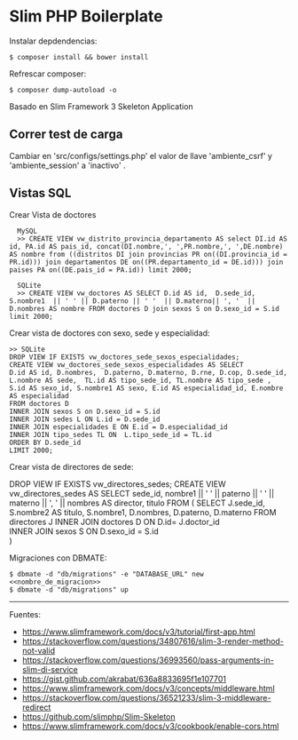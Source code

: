 # Slim PHP Boilerplate

Instalar depdendencias:

    $ composer install && bower install

Refrescar composer:

    $ composer dump-autoload -o

Basado en Slim Framework 3 Skeleton Application

## Correr test de carga

Cambiar en 'src/configs/settings.php' el valor de llave 'ambiente_csrf' y 'ambiente_session' a 'inactivo' .

## Vistas SQL

Crear Vista de doctores

      MySQL
      >> CREATE VIEW vw_distrito_provincia_departamento AS select DI.id AS id, PA.id AS pais_id, concat(DI.nombre,', ',PR.nombre,', ',DE.nombre) AS nombre from ((distritos DI join provincias PR on((DI.provincia_id = PR.id))) join departamentos DE on((PR.departamento_id = DE.id))) join paises PA on((DE.pais_id = PA.id)) limit 2000;

      SQLite
      >> CREATE VIEW vw_doctores AS SELECT D.id AS id,  D.sede_id,  S.nombre1  || ' ' || D.paterno || ' '  || D.materno|| ', '  || D.nombres AS nombre FROM doctores D join sexos S on D.sexo_id = S.id limit 2000;

Crear vista de doctores con sexo, sede y especialidad:

    >> SQLite
    DROP VIEW IF EXISTS vw_doctores_sede_sexos_especialidades;
    CREATE VIEW vw_doctores_sede_sexos_especialidades AS SELECT
    D.id AS id, D.nombres,  D.paterno, D.materno, D.rne, D.cop, D.sede_id,  L.nombre AS sede,  TL.id AS tipo_sede_id, TL.nombre AS tipo_sede , S.id AS sexo_id, S.nombre1 AS sexo, E.id AS especialidad_id, E.nombre AS especialidad
    FROM doctores D
    INNER JOIN sexos S on D.sexo_id = S.id  
    INNER JOIN sedes L ON L.id = D.sede_id
    INNER JOIN especialidades E ON E.id = D.especialidad_id
    INNER JOIN tipo_sedes TL ON  L.tipo_sede_id = TL.id
    ORDER BY D.sede_id
    LIMIT 2000;

Crear vista de directores de sede:

  DROP VIEW  IF EXISTS vw_directores_sedes;
  CREATE VIEW vw_directores_sedes AS SELECT
  sede_id, nombre1 || ' ' || paterno || ' ' || materno || ', ' || nombres AS director, titulo
  FROM (
    SELECT J.sede_id, S.nombre2 AS titulo, S.nombre1, D.nombres, D.paterno, D.materno
    FROM directores J
    INNER JOIN doctores D ON D.id= J.doctor_id  
    INNER JOIN sexos S ON D.sexo_id = S.id   
  )

Migraciones con DBMATE:

    $ dbmate -d "db/migrations" -e "DATABASE_URL" new <<nombre_de_migracion>>
    $ dbmate -d "db/migrations" up

---

Fuentes:

+ https://www.slimframework.com/docs/v3/tutorial/first-app.html
+ https://stackoverflow.com/questions/34807616/slim-3-render-method-not-valid
+ https://stackoverflow.com/questions/36993560/pass-arguments-in-slim-di-service
+ https://gist.github.com/akrabat/636a8833695f1e107701
+ https://www.slimframework.com/docs/v3/concepts/middleware.html
+ https://stackoverflow.com/questions/36521233/slim-3-middleware-redirect
+ https://github.com/slimphp/Slim-Skeleton
+ https://www.slimframework.com/docs/v3/cookbook/enable-cors.html
